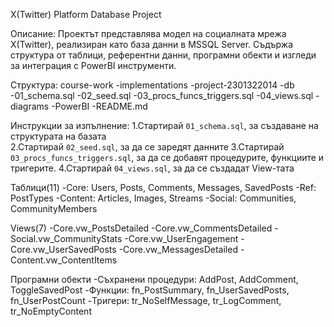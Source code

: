 X(Twitter) Platform Database Project

Описание:
Проектът представлява модел на социалната мрежа X(Twitter), реализиран като база данни в MSSQL Server.
Съдържа структура от таблици, референтни данни, програмни обекти и изгледи за интеграция с PowerBI инструменти.

Структура:
course-work
 -implementations
  -project-2301322014
   -db
    -01_schema.sql
    -02_seed.sql
    -03_procs_funcs_triggers.sql
    -04_views.sql
   -diagrams
   -PowerBI
   -README.md
   
Инструкции за изпълнение:
1.Стартирай `01_schema.sql`, за създаване на структурата на базата  
2.Стартирай `02_seed.sql`, за да се заредят данните
3.Стартирай `03_procs_funcs_triggers.sql`, за да се добавят процедурите, функциите и тригерите.
4.Стартирай `04_views.sql`, за да се създадат View-тата

Таблици(11)
-Core: Users, Posts, Comments, Messages, SavedPosts
-Ref: PostTypes
-Content: Articles, Images, Streams
-Social: Communities, CommunityMembers

Views(7)
-Core.vw_PostsDetailed
-Core.vw_CommentsDetailed
-Social.vw_CommunityStats
-Core.vw_UserEngagement
-Core.vw_UserSavedPosts
-Core.vw_MessagesDetailed
-Content.vw_ContentItems

Програмни обекти
-Съхранени процедури: AddPost, AddComment, ToggleSavedPost
-Функции: fn_PostSummary, fn_UserSavedPosts, fn_UserPostCount
-Тригери: tr_NoSelfMessage, tr_LogComment, tr_NoEmptyContent